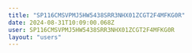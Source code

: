 ```yaml
---
title: "SP116CMSVPMJ5HW5438SRR3NHX01ZCGT2F4MFKG0R"
date: 2024-08-31T10:09:00.068Z
user: SP116CMSVPMJ5HW5438SRR3NHX01ZCGT2F4MFKG0R
layout: "users"
---
```

    